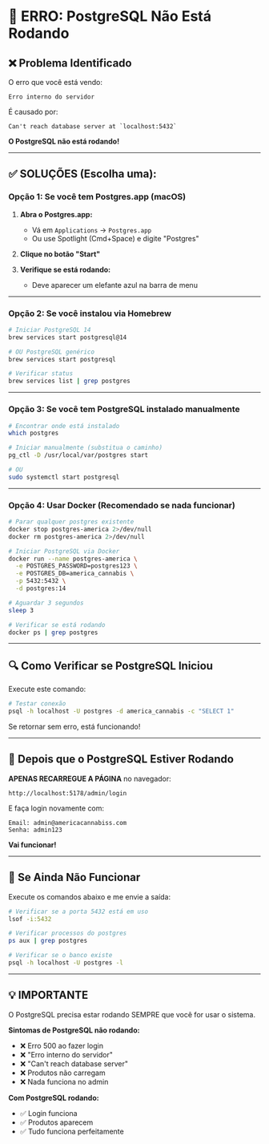 # 🚨 ERRO: PostgreSQL Não Está Rodando

## ❌ Problema Identificado

O erro que você está vendo:
```
Erro interno do servidor
```

É causado por:
```
Can't reach database server at `localhost:5432`
```

**O PostgreSQL não está rodando!**

---

## ✅ SOLUÇÕES (Escolha uma):

### Opção 1: Se você tem Postgres.app (macOS)

1. **Abra o Postgres.app:**
   - Vá em `Applications` → `Postgres.app`
   - Ou use Spotlight (Cmd+Space) e digite "Postgres"

2. **Clique no botão "Start"**

3. **Verifique se está rodando:**
   - Deve aparecer um elefante azul na barra de menu

---

### Opção 2: Se você instalou via Homebrew

```bash
# Iniciar PostgreSQL 14
brew services start postgresql@14

# OU PostgreSQL genérico
brew services start postgresql

# Verificar status
brew services list | grep postgres
```

---

### Opção 3: Se você tem PostgreSQL instalado manualmente

```bash
# Encontrar onde está instalado
which postgres

# Iniciar manualmente (substitua o caminho)
pg_ctl -D /usr/local/var/postgres start

# OU
sudo systemctl start postgresql
```

---

### Opção 4: Usar Docker (Recomendado se nada funcionar)

```bash
# Parar qualquer postgres existente
docker stop postgres-america 2>/dev/null
docker rm postgres-america 2>/dev/null

# Iniciar PostgreSQL via Docker
docker run --name postgres-america \
  -e POSTGRES_PASSWORD=postgres123 \
  -e POSTGRES_DB=america_cannabis \
  -p 5432:5432 \
  -d postgres:14

# Aguardar 3 segundos
sleep 3

# Verificar se está rodando
docker ps | grep postgres
```

---

## 🔍 Como Verificar se PostgreSQL Iniciou

Execute este comando:

```bash
# Testar conexão
psql -h localhost -U postgres -d america_cannabis -c "SELECT 1"
```

Se retornar sem erro, está funcionando!

---

## 🚀 Depois que o PostgreSQL Estiver Rodando

**APENAS RECARREGUE A PÁGINA** no navegador:

```
http://localhost:5178/admin/login
```

E faça login novamente com:
```
Email: admin@americacannabiss.com
Senha: admin123
```

**Vai funcionar!**

---

## 🔧 Se Ainda Não Funcionar

Execute os comandos abaixo e me envie a saída:

```bash
# Verificar se a porta 5432 está em uso
lsof -i:5432

# Verificar processos do postgres
ps aux | grep postgres

# Verificar se o banco existe
psql -h localhost -U postgres -l
```

---

## 💡 IMPORTANTE

O PostgreSQL precisa estar rodando SEMPRE que você for usar o sistema.

**Sintomas de PostgreSQL não rodando:**
- ❌ Erro 500 ao fazer login
- ❌ "Erro interno do servidor"
- ❌ "Can't reach database server"
- ❌ Produtos não carregam
- ❌ Nada funciona no admin

**Com PostgreSQL rodando:**
- ✅ Login funciona
- ✅ Produtos aparecem
- ✅ Tudo funciona perfeitamente
